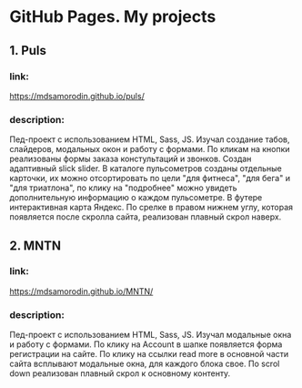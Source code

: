 # GitHub Pages. My projects
## 1. Puls
### link: 
<https://mdsamorodin.github.io/puls/>
### description:
Пед-проект с использованием HTML, Sass, JS. Изучал создание табов, слайдеров, модальных окон и работу с формами. 
По кликам на кнопки реализованы формы заказа констультаций и звонков. Создан адаптивный slick slider. В каталоге пульсометров созданы отдельные карточки, их можно отсортировать по цели "для фитнеса", "для бега" и "для триатлона", по клику на "подробнее" можно увидеть дополнительную информацию о каждом пульсометре. В футере интерактивная карта Яндекс. По срелке в правом нижнем углу, которая появляется после скролла сайта, реализован плавный скрол наверх.
## 2. MNTN
### link: 
<https://mdsamorodin.github.io/MNTN/>
### description:
Пед-проект с использованием HTML, Sass, JS. Изучал модальные окна и работу с формами. 
По клику на Account в шапке появляется форма регистрации на сайте. По клику на ссылки read more в основной части сайта всплывают модальные окна, для каждого блока свое. По scrol down реализован плавный скрол к основному контенту.
